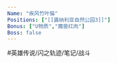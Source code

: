 ```yaml
---
Name: "疾风竹叶猫"
Positions: ["[[露纳利亚自然公园3]]"]
Bonus: ["U物质","魔兽红肉"]
Boss: false
---
```


#英雄传说/闪之轨迹/笔记/战斗